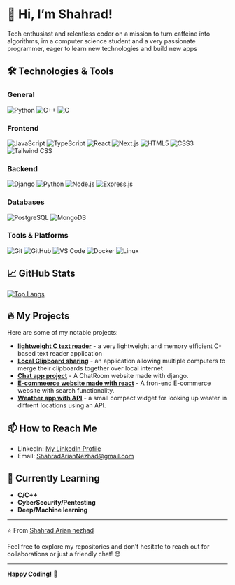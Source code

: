 # 👋 Hi, I’m Shahrad!

Tech enthusiast and relentless coder on a mission to turn caffeine into algorithms, im a computer science student and a very passionate programmer, eager to learn new technologies and build new apps

## 🛠️ Technologies & Tools

### General
![Python](https://img.shields.io/badge/Python-3776AB?style=for-the-badge&logo=python&logoColor=white)
![C++](https://img.shields.io/badge/C++-00599C?style=for-the-badge&logo=cplusplus&logoColor=white)
![C](https://img.shields.io/badge/C-00599C?style=for-the-badge&logo=c&logoColor=white)

### Frontend
![JavaScript](https://img.shields.io/badge/JavaScript-F7DF1E?style=for-the-badge&logo=javascript&logoColor=black)
![TypeScript](https://img.shields.io/badge/TypeScript-3178C6?style=for-the-badge&logo=typescript&logoColor=white)
![React](https://img.shields.io/badge/React-61DAFB?style=for-the-badge&logo=react&logoColor=black)
![Next.js](https://img.shields.io/badge/Next.js-000000?style=for-the-badge&logo=next.js&logoColor=white)
![HTML5](https://img.shields.io/badge/HTML5-E34F26?style=for-the-badge&logo=html5&logoColor=white)
![CSS3](https://img.shields.io/badge/CSS3-1572B6?style=for-the-badge&logo=css3&logoColor=white)
![Tailwind CSS](https://img.shields.io/badge/Tailwind_CSS-38B2AC?style=for-the-badge&logo=tailwind-css&logoColor=white)

### Backend
![Django](https://img.shields.io/badge/Django-092E20?style=for-the-badge&logo=django&logoColor=white)
![Python](https://img.shields.io/badge/Python-3776AB?style=for-the-badge&logo=python&logoColor=white)
![Node.js](https://img.shields.io/badge/Node.js-339933?style=for-the-badge&logo=node.js&logoColor=white)
![Express.js](https://img.shields.io/badge/Express.js-000000?style=for-the-badge&logo=express&logoColor=white)

### Databases
![PostgreSQL](https://img.shields.io/badge/PostgreSQL-4169E1?style=for-the-badge&logo=postgresql&logoColor=white)
![MongoDB](https://img.shields.io/badge/MongoDB-47A248?style=for-the-badge&logo=mongodb&logoColor=white)

### Tools & Platforms
![Git](https://img.shields.io/badge/Git-F05032?style=for-the-badge&logo=git&logoColor=white)
![GitHub](https://img.shields.io/badge/GitHub-181717?style=for-the-badge&logo=github&logoColor=white)
![VS Code](https://img.shields.io/badge/VS_Code-007ACC?style=for-the-badge&logo=visual-studio-code&logoColor=white)
![Docker](https://img.shields.io/badge/Docker-2496ED?style=for-the-badge&logo=docker&logoColor=white)
![Linux](https://img.shields.io/badge/Linux-FCC624?style=for-the-badge&logo=linux&logoColor=black)

## 📈 GitHub Stats

[![Top Langs](https://github-readme-stats.vercel.app/api/top-langs/?username=ShahradArianNezhad&layout=compact&theme=radical&hide=HTML)](https://github.com/ShahradArianNezhad)

## 🔥 My Projects

Here are some of my notable projects:

- **[lightweight C text reader](https://github.com/ShahradArianNezhad/Terminal-text-reader)** - a very lightweight and memory efficient C-based text reader application
- **[Local Clipboard sharing](https://github.com/ShahradArianNezhad/clipboard-over-internet)** - an application allowing multiple computers to merge their clipboards together over local internet
- **[Chat app project](https://github.com/ShahradArianNezhad/ChatApp)** - A ChatRoom website made with django.
- **[E-commeerce website made with react](https://github.com/ShahradArianNezhad/React-Ecommerce-Website)** - A fron-end E-commerce website with search functionality.
- **[Weather app with API](https://github.com/ShahradArianNezhad/weatherApp)** - a small compact widget for looking up weater in diffrent locations using an API.

## 📫 How to Reach Me

- LinkedIn: [My LinkedIn Profile](https://linkedin.com/in/shahrad-arian-nezhad)
- Email: ShahradArianNezhad@gmail.com

## 🎯 Currently Learning

- **C/C++**
- **CyberSecurity/Pentesting**
- **Deep/Machine learning**

---

⭐️ From [Shahrad Arian nezhad](https://github.com/ShahradArianNezhad)



Feel free to explore my repositories and don't hesitate to reach out for collaborations or just a friendly chat! 😊

---

**Happy Coding!** 🚀
